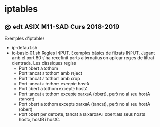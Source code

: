 # iptables
## @ edt ASIX M11-SAD Curs 2018-2019

Exemples  d'iptables

 * ip-default.sh
 * io-basic-01.sh 
    Regles INPUT.
    Exemples bàsics de filtrats INPUT. Jugant amb el port 80
    s'ha redefinit ports alternatius on aplicar regles de filtrat d'entrada. 
    Les clàssiques regles
    * Port obert a tothom
    * Port tancat a tothom amb reject
    * Port tancat a tothom amb drop
    * Port tancat a tothom excepte hostA
    * Port obert a tothom excepte hostA
    * Port tancat a tothom excepte xarxaA (obert), però no al seu hostA (tancat)
    * Port obert a tothom excepte xarxaA (tancat), però no al seu hostA (obert)
    * Port obert per defcete, tancat a la xarxaA i obert als seus hosts hosta, hostB i hostC.





